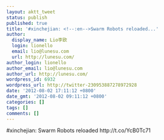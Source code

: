 ```yaml
---
layout: aktt_tweet
status: publish
published: true
title: '#xinchejian: <!--:en-->Swarm Robots reloaded...'
author:
  display_name: Lio李欧
  login: lionello
  email: lio@lunesu.com
  url: http://lunesu.com/
author_login: lionello
author_email: lio@lunesu.com
author_url: http://lunesu.com/
wordpress_id: 6932
wordpress_url: http://twitter-230953887278972928
date: '2012-08-02 17:11:12 +0800'
date_gmt: '2012-08-02 09:11:12 +0800'
categories: []
tags: []
comments: []
---
```

<p>#xinchejian: <!--:en-->Swarm Robots reloaded<!--:--> http:&#47;&#47;t.co&#47;YcB0Tc71</p>
